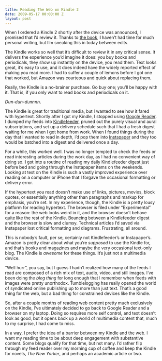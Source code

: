 ```yaml
---
title: Reading The Web on Kindle 2
date: 2009-05-17 00:00:00 Z
layout: post
---
```





When I ordered a Kindle 2 shortly after the device was announced, I promised that I’d review it. Thanks to [the book](http://programmingscala.com/), I haven’t had time for much personal writing, but I’m sneaking this in today between edits.

The Kindle works so well that it’s difficult to review it in any critical sense. It delivers the experience you’d imagine it does: you buy books and periodicals, they show up instantly on the device, you read them. Text looks great, it’s easy to use, and it does indeed have the widely reported effect of making you read more. I had to suffer a couple of lemons before I got one that worked, but Amazon was courteous and quick about replacing them.

Really, the Kindle is a no-brainer purchase. Go buy one; you’ll be happy with it. That is, if you only want to read books and periodicals on it.

*Dun-dun-dunnnn*.

The Kindle is great for traditional media, but I wanted to see how it fared with hypertext. Shortly after I got my Kindle, I stopped using [Google Reader](http://www.google.com/reader/). I dumped my feeds into [Kindlefeeder](http://kindlefeeder.com/), pruned out the purely visual and aural subscriptions, and set up a delivery schedule such that I had a fresh digest waiting for me when I got home from work. When I found things during the day that I wanted to read in depth, I’d pop them into [Instapaper](http://www.instapaper.com/) and they too would be batched into a digest and delivered once a day.

For a while, this worked well. I was no longer tempted to check the feeds or read interesting articles during the work day, as I had no convenient way of doing so. I got into a routine of reading my daily Kindlefeeder digest just before bed and going through the Instapaper items on the weekends. Looking at text on the Kindle is such a vastly improved experience over reading on a computer or iPhone that I forgave the occasional formatting or delivery error.

If the hypertext you read doesn’t make use of links, pictures, movies, block quotes, or essentially anything other than paragraphs and markup for emphasis, you’re set. In my experience, though, the Kindle is a pretty lousy platform for reading hypertext. The browser is filed under “Experimental” for a reason: the web looks weird in it, and the browser doesn’t behave quite like the rest of the Kindle. Bouncing between a Kindlefeeder digest and the browser is slow and clumsy. Technical articles I’d saved via Instapaper lost critical formatting and diagrams. Frustrating, all around.

This is nobody’s fault, per se, certainly not Kindlefeeder’s or Instapaper’s. Amazon is pretty clear about what you’re *supposed* to use the Kindle for, and that’s books and magazines and maybe the very occasional text-only blog. The Kindle is *awesome* for these things. It’s just not a multimedia device.

“Well hurr”, you say, but I guess I hadn’t realized how many of the feeds I read are composed of a rich mix of text, audio, video, and still images. I’ve been doing the *blog thing* for long enough that I remember when feeds with images were pretty unorthodox. Tumblelogging has really opened the world of syndicated online publishing up to more than just text. That’s a good thing for the web, but a bad thing for constrained devices like the Kindle.

So, after a couple months of reading web content pretty much exclusively on the Kindle, I’ve ultimately decided to go back to Google Reader and a browser on my laptop. Doing so requires more self control, and text doesn’t look as good, but it opens back up a world of multimedia content that, much to my surprise, I had come to miss.

In a way, I prefer the idea of a barrier between my Kindle and the web. I want my reading time to be about deep engagement with substantive content. Some blogs qualify for that time, but not many. I’d rather flip through my feed reader over my morning cup of coffee and keep the Kindle for novels, *The New Yorker*, and perhaps an academic article or two.
